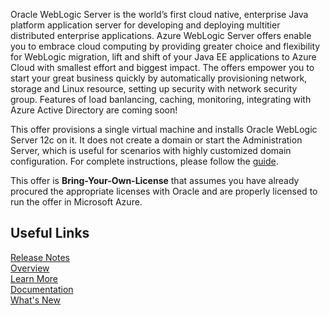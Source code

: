 Oracle WebLogic Server is the world’s first cloud native, enterprise Java platform application server for developing and deploying multitier distributed enterprise applications. Azure WebLogic Server offers enable you to embrace cloud computing by providing greater choice and flexibility for WebLogic migration, lift and shift of your Java EE applications to Azure Cloud with smallest effort and biggest impact. The offers empower you to start your great business quickly by automatically provisioning network, storage and Linux resource, setting up security with network security group. Features of load banlancing, caching, monitoring, integrating with Azure Active Directory are coming soon!  

This offer provisions a single virtual machine and installs Oracle WebLogic Server 12c on it. It does not create a domain or start the Administration Server, which is useful for scenarios with highly customized domain configuration. For complete instructions, please follow the [guide](https://docs.oracle.com/en/middleware/fusion-middleware/weblogic-server/12.2.1.4/wlazu/get-started-oracle-weblogic-server-microsoft-azure-iaas.html#GUID-E0B24A45-F496-4509-858E-103F5EBF67A7).  

This offer is **Bring-Your-Own-License** that assumes you have already procured the appropriate licenses with Oracle and are properly licensed to run the offer in Microsoft Azure.  

## Useful Links  
[Release Notes](https://query.prod.cms.rt.microsoft.com/cms/api/am/binary/RE3TJ30)  
[Overview](https://www.oracle.com/middleware/weblogic/)  
[Learn More](https://www.oracle.com/middleware/technologies/weblogic.html)  
[Documentation](https://docs.oracle.com/middleware/12213/wls/index.html)  
[What's New](https://docs.oracle.com/middleware/12213/wls/NOTES/toc.htm)  